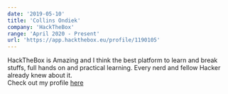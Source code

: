 ```yaml
---
date: '2019-05-10'
title: 'Collins Ondiek'
company: 'HackTheBox'
range: 'April 2020 - Present'
url: 'https://app.hackthebox.eu/profile/1190105'
---
```


HackTheBox is Amazing and I think the best platform to learn and break stuffs, full hands on and practical learning. Every nerd and fellow Hacker already knew about it.<br/>
Check out my profile [here](https://app.hackthebox.eu/profile/1190105)
